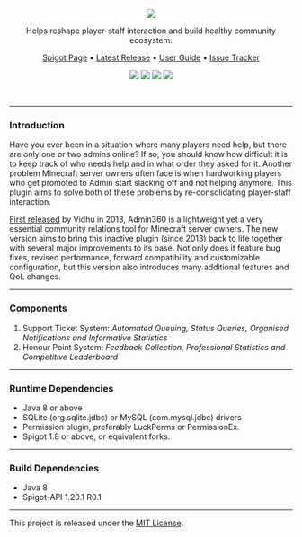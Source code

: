 <br><br>
<p align="center"><img src="https://i.imgur.com/xxVOyyN.png"></p>
<p align="center">Helps reshape player-staff interaction and build healthy community ecosystem.</p>

<p align="center">
    <a href="https://www.spigotmc.org/resources/admin360-reloaded.28285/">Spigot Page</a> •
    <a href="https://github.com/denniemok/Admin360-Reloaded/releases">Latest Release</a> •
    <a href="https://github.com/denniemok/Admin360-Reloaded/wiki">User Guide</a> •
    <a href="https://github.com/denniemok/Admin360-Reloaded/issues">Issue Tracker</a>
</p>

<p align="center">
    <img src="https://img.shields.io/badge/Version-9.1.0-green"> <img src="https://img.shields.io/badge/Spigot-1.8+-lightgrey"> <img src="https://img.shields.io/badge/License-MIT-blue"> <img src="https://img.shields.io/badge/Language-Java-yellow">
</p>
<br>

<hr>

### Introduction

Have you ever been in a situation where many players need help, but there are only one or two admins online? If so, you should know how difficult it is to keep track of who needs help and in what order they asked for it. Another problem Minecraft server owners often face is when hardworking players who get promoted to Admin start slacking off and not helping anymore. This plugin aims to solve both of these problems by re-consolidating player-staff interaction.

[First released](https://dev.bukkit.org/bukkit-plugins/admin360/) by Vidhu in 2013, Admin360 is a lightweight yet a very essential community relations tool for Minecraft server owners. The new version aims to bring this inactive plugin (since 2013) back to life together with several major improvements to its base. Not only does it feature bug fixes, revised performance, forward compatibility and customizable configuration, but this version also introduces many additional features and QoL changes.

<hr>

### Components

1. Support Ticket System: _Automated Queuing, Status Queries, Organised Notifications and Informative Statistics_
2. Honour Point System: _Feedback Collection, Professional Statistics and Competitive Leaderboard_

<hr>

### Runtime Dependencies

- Java 8 or above
- SQLite (org.sqlite.jdbc) or MySQL (com.mysql.jdbc) drivers
- Permission plugin, preferably LuckPerms or PermissionEx.
- Spigot 1.8 or above, or equivalent forks.

<hr>

### Build Dependencies

- Java 8
- Spigot-API 1.20.1 R0.1 <br>

<hr>

This project is released under the [MIT License](https://opensource.org/license/mit/).
